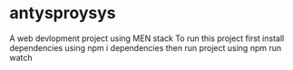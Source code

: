 # antysproysys
A web devlopment project using MEN stack
To run this project
first install dependencies using npm i dependencies
then run project using npm run watch
